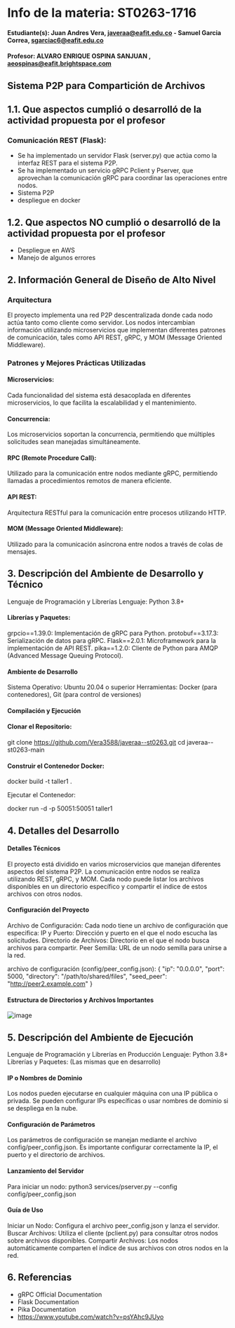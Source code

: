 # Info de la materia: ST0263-1716
#### Estudiante(s): Juan Andres Vera, javeraa@eafit.edu.co - Samuel Garcia Correa, sgarciac6@eafit.edu.co

#### Profesor: ALVARO ENRIQUE OSPINA SANJUAN , aeospinas@eafit.brightspace.com

## Sistema P2P para Compartición de Archivos
## 1.1. Que aspectos cumplió o desarrolló de la actividad propuesta por el profesor
### Comunicación REST (Flask):
- Se ha implementado un servidor Flask (server.py) que actúa como la interfaz REST para el sistema P2P.
- Se ha implementado un servicio gRPC Pclient y Pserver, que aprovechan la comunicación gRPC para coordinar las operaciones entre nodos.
- Sistema P2P
- despliegue en docker

## 1.2. Que aspectos NO cumplió o desarrolló de la actividad propuesta por el profesor
- Despliegue en AWS
- Manejo de algunos errores
## 2. Información General de Diseño de Alto Nivel
### Arquitectura
El proyecto implementa una red P2P descentralizada donde cada nodo actúa tanto como cliente como servidor. Los nodos intercambian información utilizando microservicios que implementan diferentes patrones de comunicación, tales como API REST, gRPC, y MOM (Message Oriented Middleware).

### Patrones y Mejores Prácticas Utilizadas
#### Microservicios:
 Cada funcionalidad del sistema está desacoplada en diferentes microservicios, lo que facilita la escalabilidad y el mantenimiento.

#### Concurrencia:
 Los microservicios soportan la concurrencia, permitiendo que múltiples solicitudes sean manejadas simultáneamente.

#### RPC (Remote Procedure Call):
 Utilizado para la comunicación entre nodos mediante gRPC, permitiendo llamadas a procedimientos remotos de manera eficiente.

#### API REST:
 Arquitectura RESTful para la comunicación entre procesos utilizando HTTP.

#### MOM (Message Oriented Middleware): 
Utilizado para la comunicación asíncrona entre nodos a través de colas de mensajes.

## 3. Descripción del Ambiente de Desarrollo y Técnico

Lenguaje de Programación y Librerías
Lenguaje: Python 3.8+

#### Librerías y Paquetes:
grpcio==1.39.0: Implementación de gRPC para Python.
protobuf==3.17.3: Serialización de datos para gRPC.
Flask==2.0.1: Microframework para la implementación de API REST.
pika==1.2.0: Cliente de Python para AMQP (Advanced Message Queuing Protocol).

#### Ambiente de Desarrollo
Sistema Operativo: Ubuntu 20.04 o superior
Herramientas: Docker (para contenedores), Git (para control de versiones)

#### Compilación y Ejecución
#### Clonar el Repositorio:
git clone <https://github.com/Vera3588/javeraa--st0263.git>
cd javeraa--st0263-main

#### Construir el Contenedor Docker:

docker build -t taller1 .

Ejecutar el Contenedor:

docker run -d -p 50051:50051 taller1

## 4. Detalles del Desarrollo
#### Detalles Técnicos

El proyecto está dividido en varios microservicios que manejan diferentes aspectos del sistema P2P. La comunicación entre nodos se realiza utilizando REST, gRPC, y MOM. Cada nodo puede listar los archivos disponibles en un directorio específico y compartir el índice de estos archivos con otros nodos.

#### Configuración del Proyecto
Archivo de Configuración: Cada nodo tiene un archivo de configuración que especifica:
IP y Puerto: Dirección y puerto en el que el nodo escucha las solicitudes.
Directorio de Archivos: Directorio en el que el nodo busca archivos para compartir.
Peer Semilla: URL de un nodo semilla para unirse a la red.

archivo de configuración (config/peer_config.json):
{
    "ip": "0.0.0.0",
    "port": 5000,
    "directory": "/path/to/shared/files",
    "seed_peer": "http://peer2.example.com"
}


#### Estructura de Directorios y Archivos Importantes

![image](https://github.com/user-attachments/assets/f2ba564e-8353-4bc4-afa9-1f86facb2a43)


## 5. Descripción del Ambiente de Ejecución

Lenguaje de Programación y Librerías en Producción
Lenguaje: Python 3.8+
Librerías y Paquetes: (Las mismas que en desarrollo)

#### IP o Nombres de Dominio
Los nodos pueden ejecutarse en cualquier máquina con una IP pública o privada. Se pueden configurar IPs específicas o usar nombres de dominio si se despliega en la nube.

#### Configuración de Parámetros
Los parámetros de configuración se manejan mediante el archivo config/peer_config.json. Es importante configurar correctamente la IP, el puerto y el directorio de archivos.

#### Lanzamiento del Servidor
Para iniciar un nodo:
python3 services/pserver.py --config config/peer_config.json

#### Guía de Uso
Iniciar un Nodo: Configura el archivo peer_config.json y lanza el servidor.
Buscar Archivos: Utiliza el cliente (pclient.py) para consultar otros nodos sobre archivos disponibles.
Compartir Archivos: Los nodos automáticamente comparten el índice de sus archivos con otros nodos en la red.

## 6. Referencias
- gRPC Official Documentation
- Flask Documentation
- Pika Documentation
- https://www.youtube.com/watch?v=psYAhc9JUyo

